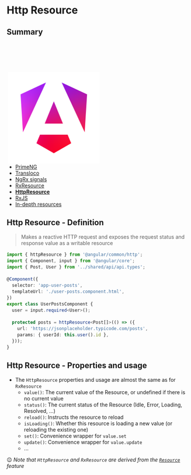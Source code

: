 # Http Resource

<!-- .slide: class="page-title" -->



## Summary

<!-- .slide: class="toc" -->

<img src="./resources/angular.png" style="float: right; margin: 80px 250px 0 0; width: 250px" />

- [PrimeNG](#/1)
- [Transloco](#/2)
- [NgRx signals](#/3)
- [RxResource](#/4)
- **[HttpResource](#/5)**
- [RxJS](#/6)
- [In-depth resources](#/7)



## Http Resource - Definition

> Makes a reactive HTTP request and exposes the request status and response value as a writable resource

```ts
import { httpResource } from '@angular/common/http';
import { Component, input } from '@angular/core';
import { Post, User } from '../shared/api/api.types';

@Component({
  selector: 'app-user-posts',
  templateUrl: './user-posts.component.html',
})
export class UserPostsComponent {
  user = input.required<User>();

  protected posts = httpResource<Post[]>(() => ({
    url: 'https://jsonplaceholder.typicode.com/posts',
    params: { userId: this.user().id },
  }));
}
```



## Http Resource - Properties and usage

- The `HttpResource` properties and usage are almost the same as for `RxResource`
  - `value()`: The current value of the Resource, or undefined if there is no current value
  - `status()`: The current status of the Resource (Idle, Error, Loading, Resolved, ...)
  - `reload()`: Instructs the resource to reload
  - `isLoading()`: Whether this resource is loading a new value (or reloading the existing one)
  - `set()`: Convenience wrapper for `value.set`
  - `update()`: Convenience wrapper for `value.update`
  - ...

😉 *Note that `HttpResource` and `RxResource` are derived from the [`Resource`](https://angular.dev/guide/signals/resource) feature*



<!-- .slide: class="page-questions" -->



<!-- .slide: class="page-tp5" -->
